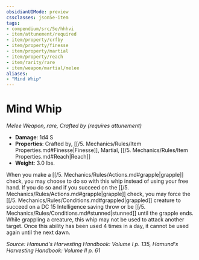 ```yaml
---
obsidianUIMode: preview
cssclasses: json5e-item
tags:
- compendium/src/5e/hhhvi
- item/attunement/required
- item/property/crfby
- item/property/finesse
- item/property/martial
- item/property/reach
- item/rarity/rare
- item/weapon/martial/melee
aliases: 
- "Mind Whip"
---
```

# Mind Whip
*Melee Weapon, rare, Crafted by (requires attunement)*  

- **Damage**: 1d4 S
- **Properties**: Crafted by, [[/5. Mechanics/Rules/Item Properties.md#Finesse\|Finesse]], Martial, [[/5. Mechanics/Rules/Item Properties.md#Reach\|Reach]]
- **Weight**: 3.0 lbs.

When you make a [[/5. Mechanics/Rules/Actions.md#grapple\|grapple]] check, you may choose to do so with this whip instead of using your free hand. If you do so and if you succeed on the [[/5. Mechanics/Rules/Actions.md#grapple\|grapple]] check, you may force the [[/5. Mechanics/Rules/Conditions.md#grappled\|grappled]] creature to succeed on a DC 15 Intelligence saving throw or be [[/5. Mechanics/Rules/Conditions.md#stunned\|stunned]] until the grapple ends. While grappling a creature, this whip may not be used to attack another target. Once this ability has been used 4 times in a day, it cannot be used again until the next dawn.

*Source: Hamund's Harvesting Handbook: Volume I p. 135, Hamund's Harvesting Handbook: Volume II p. 61*
